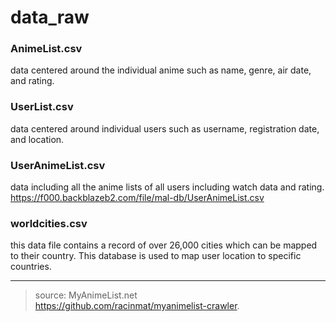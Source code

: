 # data_raw

### AnimeList.csv
data centered around the individual anime such as name, genre, air date, and rating.  

### UserList.csv
data centered around individual users such as username, registration date, and location.  

### UserAnimeList.csv
data including all the anime lists of all users including watch data and rating.  
https://f000.backblazeb2.com/file/mal-db/UserAnimeList.csv

### worldcities.csv
this data file contains a record of over 26,000 cities which can be mapped to their country. This database is used to map user location to specific countries.  

---
> source: MyAnimeList.net  
> https://github.com/racinmat/myanimelist-crawler.